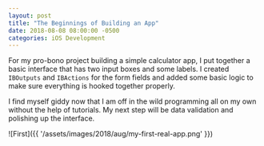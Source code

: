 ```yaml
---
layout: post
title: "The Beginnings of Building an App"
date: 2018-08-08 08:00:00 -0500
categories: iOS Development
---
```


For my pro-bono project building a simple calculator app, I put together a basic interface that has two input boxes and some labels.
I created `IBOutputs` and `IBActions` for the form fields and added some basic logic to make sure everything is hooked together properly.

I find myself giddy now that I am off in the wild programming all on my own without the help of tutorials. 
My next step will be data validation and polishing up the interface.

![First]({{ '/assets/images/2018/aug/my-first-real-app.png' }})